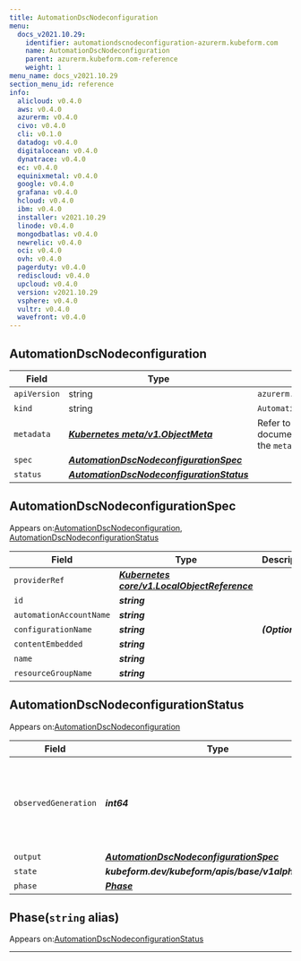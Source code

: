 ```yaml
---
title: AutomationDscNodeconfiguration
menu:
  docs_v2021.10.29:
    identifier: automationdscnodeconfiguration-azurerm.kubeform.com
    name: AutomationDscNodeconfiguration
    parent: azurerm.kubeform.com-reference
    weight: 1
menu_name: docs_v2021.10.29
section_menu_id: reference
info:
  alicloud: v0.4.0
  aws: v0.4.0
  azurerm: v0.4.0
  civo: v0.4.0
  cli: v0.1.0
  datadog: v0.4.0
  digitalocean: v0.4.0
  dynatrace: v0.4.0
  ec: v0.4.0
  equinixmetal: v0.4.0
  google: v0.4.0
  grafana: v0.4.0
  hcloud: v0.4.0
  ibm: v0.4.0
  installer: v2021.10.29
  linode: v0.4.0
  mongodbatlas: v0.4.0
  newrelic: v0.4.0
  oci: v0.4.0
  ovh: v0.4.0
  pagerduty: v0.4.0
  rediscloud: v0.4.0
  upcloud: v0.4.0
  version: v2021.10.29
  vsphere: v0.4.0
  vultr: v0.4.0
  wavefront: v0.4.0
---
```


## AutomationDscNodeconfiguration
| Field | Type | Description |
| ------ | ----- | ----------- |
| `apiVersion` | string | `azurerm.kubeform.com/v1alpha1` |
|    `kind` | string | `AutomationDscNodeconfiguration` |
| `metadata` | ***[Kubernetes meta/v1.ObjectMeta](https://v1-18.docs.kubernetes.io/docs/reference/generated/kubernetes-api/v1.18/#objectmeta-v1-meta)***|Refer to the Kubernetes API documentation for the fields of the `metadata` field.|
| `spec` | ***[AutomationDscNodeconfigurationSpec](#automationdscnodeconfigurationspec)***||
| `status` | ***[AutomationDscNodeconfigurationStatus](#automationdscnodeconfigurationstatus)***||
## AutomationDscNodeconfigurationSpec

Appears on:[AutomationDscNodeconfiguration](#automationdscnodeconfiguration), [AutomationDscNodeconfigurationStatus](#automationdscnodeconfigurationstatus)

| Field | Type | Description |
| ------ | ----- | ----------- |
| `providerRef` | ***[Kubernetes core/v1.LocalObjectReference](https://v1-18.docs.kubernetes.io/docs/reference/generated/kubernetes-api/v1.18/#localobjectreference-v1-core)***||
| `id` | ***string***||
| `automationAccountName` | ***string***||
| `configurationName` | ***string***| ***(Optional)*** |
| `contentEmbedded` | ***string***||
| `name` | ***string***||
| `resourceGroupName` | ***string***||
## AutomationDscNodeconfigurationStatus

Appears on:[AutomationDscNodeconfiguration](#automationdscnodeconfiguration)

| Field | Type | Description |
| ------ | ----- | ----------- |
| `observedGeneration` | ***int64***| ***(Optional)*** Resource generation, which is updated on mutation by the API Server.|
| `output` | ***[AutomationDscNodeconfigurationSpec](#automationdscnodeconfigurationspec)***| ***(Optional)*** |
| `state` | ***kubeform.dev/kubeform/apis/base/v1alpha1.State***| ***(Optional)*** |
| `phase` | ***[Phase](#phase)***| ***(Optional)*** |
## Phase(`string` alias)

Appears on:[AutomationDscNodeconfigurationStatus](#automationdscnodeconfigurationstatus)

---
